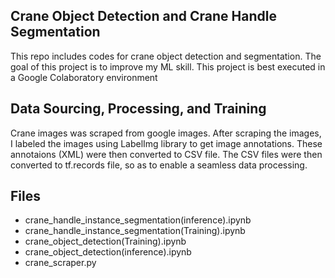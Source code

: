 ## Crane Object Detection and Crane Handle Segmentation
This repo includes codes for crane object detection and segmentation. The goal of this project is to improve my ML skill. This project is best executed in a Google Colaboratory environment

## Data Sourcing, Processing, and Training

Crane images was scraped from google images. After scraping the images, I labeled the images using LabelImg library to get image annotations. These annotaions (XML) were then converted to CSV file. The CSV files were then converted to tf.records file, so as to enable a seamless data processing.

## Files
- crane_handle_instance_segmentation(inference).ipynb
- crane_handle_instance_segmentation(Training).ipynb
- crane_object_detection(Training).ipynb
- crane_object_detection(inference).ipynb
- crane_scraper.py
